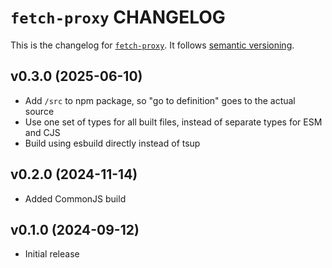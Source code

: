 # `fetch-proxy` CHANGELOG

This is the changelog for [`fetch-proxy`](https://github.com/mjackson/remix-the-web/tree/main/packages/fetch-proxy). It follows [semantic versioning](https://semver.org/).

## v0.3.0 (2025-06-10)

- Add `/src` to npm package, so "go to definition" goes to the actual source
- Use one set of types for all built files, instead of separate types for ESM and CJS
- Build using esbuild directly instead of tsup

## v0.2.0 (2024-11-14)

- Added CommonJS build

## v0.1.0 (2024-09-12)

- Initial release
